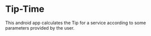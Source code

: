 # Tip-Time
This android app calculates the Tip for a service according to some parameters provided by the user.

